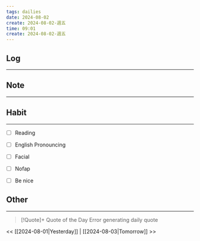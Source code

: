 ```yaml
---
tags: dailies  
date: 2024-08-02
create: 2024-08-02-週五
time: 09:01
create: 2024-08-02-週五
---
```


## Log
---


## Note
---


## Habit
---
- [ ] Reading
- [ ] English Pronouncing
- [ ] Facial
- [ ] Nofap
- [ ] Be nice


## Other
---

> [!Quote]+ Quote of the Day
> Error generating daily quote

<< [[2024-08-01|Yesterday]] | [[2024-08-03|Tomorrow]] >>